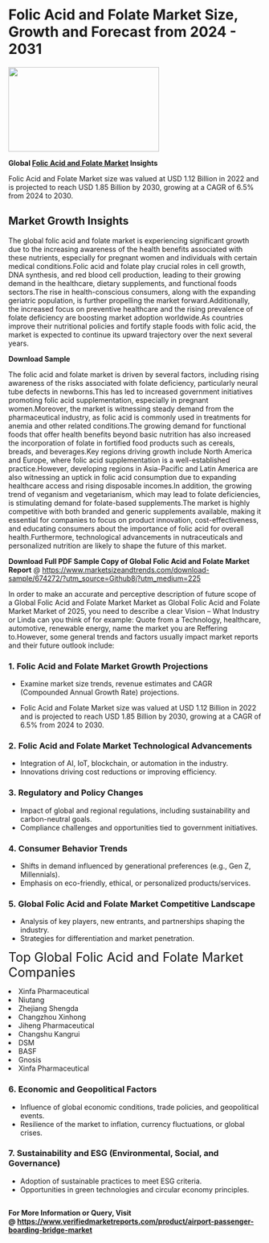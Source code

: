 <H1>Folic Acid and Folate Market Size, Growth and Forecast from 2024 - 2031</H1><img class="aligncenter size-medium wp-image-584254" src="https://thirdeyenews.in/wp-content/uploads/2024/09/Global-Market-Research-300x168.jpeg" alt="" width="300" height="168" /><p><strong>Global&nbsp;<a href="https://www.marketsizeandtrends.com/download-sample/674272/?utm_source=Github8j?utm_medium=225">Folic Acid and Folate Market</a> Insights</strong></p><p>Folic Acid and Folate Market size was valued at USD 1.12 Billion in 2022 and is projected to reach USD 1.85 Billion by 2030, growing at a CAGR of 6.5% from 2024 to 2030.</p><p><h2>Market Growth Insights</h2> <p>The global folic acid and folate market is experiencing significant growth due to the increasing awareness of the health benefits associated with these nutrients, especially for pregnant women and individuals with certain medical conditions.Folic acid and folate play crucial roles in cell growth, DNA synthesis, and red blood cell production, leading to their growing demand in the healthcare, dietary supplements, and functional foods sectors.The rise in health-conscious consumers, along with the expanding geriatric population, is further propelling the market forward.Additionally, the increased focus on preventive healthcare and the rising prevalence of folate deficiency are boosting market adoption worldwide.As countries improve their nutritional policies and fortify staple foods with folic acid, the market is expected to continue its upward trajectory over the next several years.</p> <p><strong>Download Sample</strong></p> <p>The folic acid and folate market is driven by several factors, including rising awareness of the risks associated with folate deficiency, particularly neural tube defects in newborns.This has led to increased government initiatives promoting folic acid supplementation, especially in pregnant women.Moreover, the market is witnessing steady demand from the pharmaceutical industry, as folic acid is commonly used in treatments for anemia and other related conditions.The growing demand for functional foods that offer health benefits beyond basic nutrition has also increased the incorporation of folate in fortified food products such as cereals, breads, and beverages.Key regions driving growth include North America and Europe, where folic acid supplementation is a well-established practice.However, developing regions in Asia-Pacific and Latin America are also witnessing an uptick in folic acid consumption due to expanding healthcare access and rising disposable incomes.In addition, the growing trend of veganism and vegetarianism, which may lead to folate deficiencies, is stimulating demand for folate-based supplements.The market is highly competitive with both branded and generic supplements available, making it essential for companies to focus on product innovation, cost-effectiveness, and educating consumers about the importance of folic acid for overall health.Furthermore, technological advancements in nutraceuticals and personalized nutrition are likely to shape the future of this market.</p> <p><span class=""><strong>Download Full PDF Sample Copy of Global Folic Acid and Folate Market Report</strong> @ <a href="https://www.marketsizeandtrends.com/download-sample/674272/?utm_source=Github8j?utm_medium=225" target="_blank">https://www.marketsizeandtrends.com/download-sample/674272/?utm_source=Github8j?utm_medium=225</a></span></p><p>In order to make an accurate and perceptive description of future scope of a Global&nbsp;Folic Acid and Folate Market Market as Global&nbsp;Folic Acid and Folate Market Market of 2025, you need to describe a clear Vision &ndash; What Industry or Linda can you think of for example: Quote from a Technology, healthcare, automotive, renewable energy, name the market you are Reffering to.However, some general trends and factors usually impact market reports and their future outlook include:</p><h3>1.&nbsp;<strong>Folic Acid and Folate Market Growth Projections</strong></h3><ul><li>Examine market size trends, revenue estimates and CAGR (Compounded Annual Growth Rate) projections.</li><li><p>Folic Acid and Folate Market size was valued at USD 1.12 Billion in 2022 and is projected to reach USD 1.85 Billion by 2030, growing at a CAGR of 6.5% from 2024 to 2030.</p></li></ul><h3>2.&nbsp;<strong>Folic Acid and Folate Market Technological Advancements</strong></h3><ul><li>Integration of AI, IoT, blockchain, or automation in the industry.</li><li>Innovations driving cost reductions or improving efficiency.</li></ul><h3>3.&nbsp;<strong>Regulatory and Policy Changes</strong></h3><ul><li>Impact of global and regional regulations, including sustainability and carbon-neutral goals.</li><li>Compliance challenges and opportunities tied to government initiatives.</li></ul><h3>4.&nbsp;<strong>Consumer Behavior Trends</strong></h3><ul><li>Shifts in demand influenced by generational preferences (e.g., Gen Z, Millennials).</li><li>Emphasis on eco-friendly, ethical, or personalized products/services.</li></ul><h3>5.&nbsp;<strong>Global Folic Acid and Folate Market Competitive Landscape</strong></h3><ul><li>Analysis of key players, new entrants, and partnerships shaping the industry.</li><li>Strategies for differentiation and market penetration.</li></ul><p data-pm-slice="1 1 []"><span style="color: inherit; font-family: inherit; font-size: 25px;">Top Global Folic Acid and Folate Market Companies</span></p><div class="" data-test-id=""><p><li>Xinfa Pharmaceutical</li><li> Niutang</li><li> Zhejiang Shengda</li><li> Changzhou Xinhong</li><li> Jiheng Pharmaceutical</li><li> Changshu Kangrui</li><li> DSM</li><li> BASF</li><li> Gnosis</li><li> Xinfa Pharmaceutical</li></p></div><h3>6.&nbsp;<strong>Economic and Geopolitical Factors</strong></h3><ul><li>Influence of global economic conditions, trade policies, and geopolitical events.</li><li>Resilience of the market to inflation, currency fluctuations, or global crises.</li></ul><h3>7.&nbsp;<strong>Sustainability and ESG (Environmental, Social, and Governance)</strong></h3><ul><li>Adoption of sustainable practices to meet ESG criteria.</li><li>Opportunities in green technologies and circular economy principles.</li></ul><h2><strong style="font-size: 14px;">For More Information or Query, Visit @&nbsp;</strong><a style="background-color: #ffffff; font-size: 14px;" href="https://www.marketsizeandtrends.com/report/folic-acid-and-folate-market/" target="_blank">https://www.verifiedmarketreports.com/product/airport-passenger-boarding-bridge-market</a></h2>